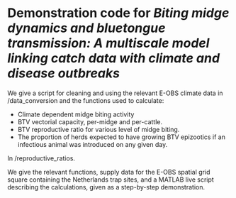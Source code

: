 # Demonstration code for *Biting midge dynamics and bluetongue transmission: A multiscale model linking catch data with climate and disease outbreaks*

We give a script for cleaning and using the relevant E-OBS climate data in /data_conversion and the functions used to calculate:

* Climate dependent midge biting activity
* BTV vectorial capacity, per-midge and per-cattle.
* BTV reproductive ratio for various level of midge biting.
* The proportion of herds expected to have growing BTV epizootics if an infectious animal was introduced on any given day.

In /reproductive_ratios.

We give the relevant functions, supply data for the E-OBS spatial grid square containing the Netherlands trap sites, and a MATLAB live script describing the calculations, given as a step-by-step demonstration.
